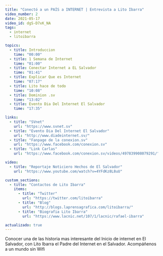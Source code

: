 ```yaml
---
title: "Conectó a un PAÍS a INTERNET | Entrevista a Lito Ibarra"
video_number: 2
date: 2021-05-17
video_id: dgS-D7xK_NA
tags:
  - internet
  - litoibarra

topics:
  - title: Introduccion
    time: "00:00"
  - title: 1 Semana de Internet
    time: "01:00"
  - title: Conectar Internet a EL Salvador
    time: "01:41"
  - title: Explicar Que es Internet
    time: "07:17"
  - title: Lito hace de todo
    time: "10:08"
  - title: Dominion .sv
    time: "13:02"
  - title: Evento Dia Del Internet El Salvador
    time: "17:35"

links:
  - title: "SVnet"
    url: "https://www.svnet.sv"
  - title: "Evento Dia Del Internet El Salvador"
    url: "http://www.diadeinternet.sv/"
  - title: "Fanpage de la conexion.sv"
    url: "https://www.facebook.com/conexion.sv"
  - title: "Link Carlas"
    url: "https://www.facebook.com/conexion.sv/videos/497839908079291/"

video:
  - title: "Reportaje Noticiero Hechos de El Salvador"
    url: "https://www.youtube.com/watch?v=4YFdKz8L8uU"

custom_sections:
  - title: "Contactos de Lito Ibarra"
    items:
      - title: "Twitter"
        url: "https://twitter.com/litoibarra"
      - title: "Blog"
        url: "http://blogs.laprensagrafica.com/litoibarra/"
      - title: "Biografia Lito Ibarra"
        url: "https://www.lacnic.net/107/1/lacnic/rafael-ibarra"

actualizado: true
---
```


Conocer una de las historia mas interesante del Inicio de internet en El Salvador, con Lito Ibarra el Padre del Internet en el Salvador. Acompáñenos a un mundo sin Wifi
